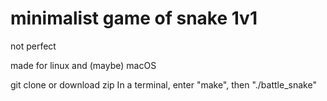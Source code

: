 # minimalist game of snake 1v1
not perfect

made for linux and (maybe) macOS

git clone or download zip
In a terminal, enter "make", then "./battle_snake"
